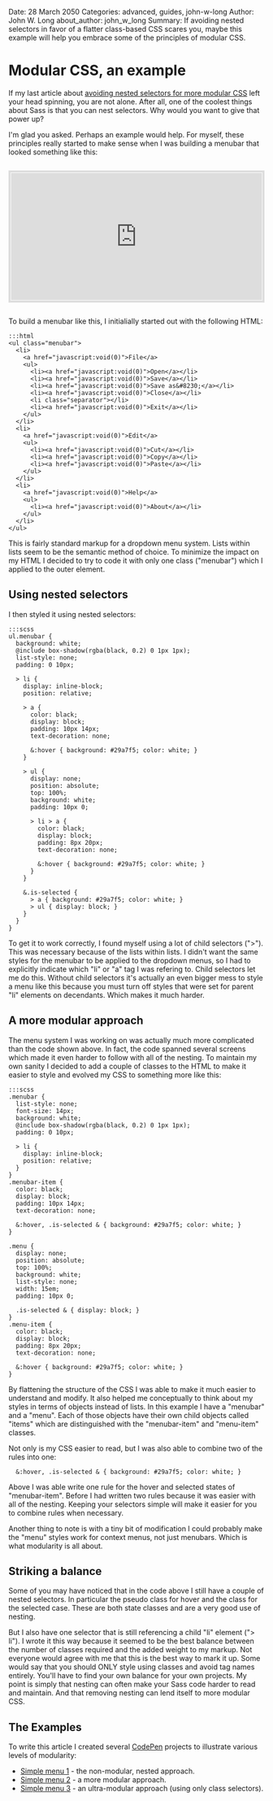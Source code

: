 Date: 28 March 2050
Categories: advanced, guides, john-w-long
Author: John W. Long
about_author: john_w_long
Summary: If avoiding nested selectors in favor of a flatter class-based CSS scares you, maybe this example will help you embrace some of the principles of modular CSS.

# Modular CSS, an example

If my last article about [avoiding nested selectors for more modular CSS](http://thesassway.com/advanced/avoid-nested-selectors-for-more-modular-css) left your head spinning, you are not alone. After all, one of the coolest things about Sass is that you can nest selectors. Why would you want to give that power up?

I'm glad you asked. Perhaps an example would help. For myself, these principles really started to make sense when I was building a menubar that looked something like this:

<div style="border: 4px solid #ddd; padding: 1px; margin: 2em 0"><iframe src="http://s.codepen.io/jlong/fulldetails/GhuKr" id="result" style="width: 100%; height: 250px; border: none"></iframe></div>

To build a menubar like this, I initialially started out with the following HTML:

    :::html
    <ul class="menubar">
      <li>
        <a href="javascript:void(0)">File</a>
        <ul>
          <li><a href="javascript:void(0)">Open</a></li>
          <li><a href="javascript:void(0)">Save</a></li>
          <li><a href="javascript:void(0)">Save as&#8230;</a></li>
          <li><a href="javascript:void(0)">Close</a></li>
          <li class="separator"></li>
          <li><a href="javascript:void(0)">Exit</a></li>
        </ul>
      </li>
      <li>
        <a href="javascript:void(0)">Edit</a>
        <ul>
          <li><a href="javascript:void(0)">Cut</a></li>
          <li><a href="javascript:void(0)">Copy</a></li>
          <li><a href="javascript:void(0)">Paste</a></li>
        </ul>
      </li>
      <li>
        <a href="javascript:void(0)">Help</a>
        <ul>
          <li><a href="javascript:void(0)">About</a></li>
        </ul>
      </li>
    </ul>

This is fairly standard markup for a dropdown menu system. Lists within lists seem to be the semantic method of choice. To minimize the impact on my HTML I decided to try to code it with only one class ("menubar") which I applied to the outer element.


## Using nested selectors

I then styled it using nested selectors:

    :::scss
    ul.menubar {
      background: white;
      @include box-shadow(rgba(black, 0.2) 0 1px 1px);
      list-style: none;
      padding: 0 10px;
 
      > li {
        display: inline-block;
        position: relative;
 
        > a {
          color: black;
          display: block;
          padding: 10px 14px;
          text-decoration: none;
 
          &:hover { background: #29a7f5; color: white; }
        }
 
        > ul {
          display: none;
          position: absolute;
          top: 100%;
          background: white;
          padding: 10px 0;
 
          > li > a {
            color: black;
            display: block;
            padding: 8px 20px;
            text-decoration: none;
 
            &:hover { background: #29a7f5; color: white; }
          }
        }

        &.is-selected {
          > a { background: #29a7f5; color: white; }
          > ul { display: block; }
        }
      }
    }

To get it to work correctly, I found myself using a lot of child selectors (">"). This was necessary because of the lists within lists. I didn't want the same styles for the menubar to be applied to the dropdown menus, so I had to explicitly indicate which "li" or "a" tag I was refering to. Child selectors let me do this. Without child selectors it's actually an even bigger mess to style a menu like this because you must turn off styles that were set for parent "li" elements on decendants. Which makes it much harder.


## A more modular approach

The menu system I was working on was actually much more complicated than the code shown above. In fact, the code spanned several screens which made it even harder to follow with all of the nesting. To maintain my own sanity I decided to add a couple of classes to the HTML to make it easier to style and evolved my CSS to something more like this:

    :::scss
    .menubar {
      list-style: none;
      font-size: 14px;
      background: white;
      @include box-shadow(rgba(black, 0.2) 0 1px 1px);
      padding: 0 10px;
 
      > li {
        display: inline-block;
        position: relative;
      }
    }
    .menubar-item {
      color: black;
      display: block;
      padding: 10px 14px;
      text-decoration: none;
 
      &:hover, .is-selected & { background: #29a7f5; color: white; }
    }

    .menu {
      display: none;
      position: absolute;
      top: 100%;
      background: white;
      list-style: none;
      width: 15em;
      padding: 10px 0;
 
      .is-selected & { display: block; }
    }
    .menu-item {
      color: black;
      display: block;
      padding: 8px 20px;
      text-decoration: none;
 
      &:hover { background: #29a7f5; color: white; }
    } 

By flattening the structure of the CSS I was able to make it much easier to understand and modify. It also helped me conceptually to think about my styles in terms of objects instead of lists. In this example I have a "menubar" and a "menu". Each of those objects have their own child objects called "items" which are distinguished with the "menubar-item" and "menu-item" classes.

Not only is my CSS easier to read, but I was also able to combine two of the rules into one:

      &:hover, .is-selected & { background: #29a7f5; color: white; }

Above I was able write one rule for the hover and selected states of "menubar-item". Before I had written two rules because it was easier with all of the nesting. Keeping your selectors simple will make it easier for you to combine rules when necessary.

Another thing to note is with a tiny bit of modification I could probably make the "menu" styles work for context menus, not just menubars. Which is what modularity is all about.


## Striking a balance

Some of you may have noticed that in the code above I still have a couple of nested selectors. In particular the pseudo class for hover and the class for the selected case. These are both state classes and are a very good use of nesting.

But I also have one selector that is still referencing a child "li" element ("> li"). I wrote it this way because it seemed to be the best balance between the number of classes required and the added weight to my markup. Not everyone would agree with me that this is the best way to mark it up. Some would say that you should ONLY style using classes and avoid tag names entirely. You'll have to find your own balance for your own projects. My point is simply that nesting can often make your Sass code harder to read and maintain. And that removing nesting can lend itself to more modular CSS.


## The Examples

To write this article I created several [CodePen](http://codepen.io) projects to illustrate various levels of modularity:

* [Simple menu 1](http://codepen.io/jlong/pen/LlCrx) - the non-modular, nested approach.
* [Simple menu 2](http://codepen.io/jlong/pen/wpbzq) - a more modular approach.
* [Simple menu 3](http://codepen.io/jlong/pen/AmwrK) - an ultra-modular approach (using only class selectors).
